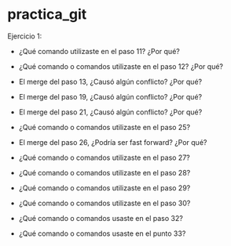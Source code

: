 # practica_git

Ejercicio 1:
- ¿Qué comando utilizaste en el paso 11? ¿Por qué?
  
- ¿Qué comando o comandos utilizaste en el paso 12? ¿Por qué?
  
- El merge del paso 13, ¿Causó algún conflicto? ¿Por qué?
  
- El merge del paso 19, ¿Causó algún conflicto? ¿Por qué?
 
- El merge del paso 21, ¿Causó algún conflicto? ¿Por qué?
  
- ¿Qué comando o comandos utilizaste en el paso 25?
  
- El merge del paso 26, ¿Podría ser fast forward? ¿Por qué?
  
- ¿Qué comando o comandos utilizaste en el paso 27?
  
- ¿Qué comando o comandos utilizaste en el paso 28?
  
- ¿Qué comando o comandos utilizaste en el paso 29?
  
- ¿Qué comando o comandos utilizaste en el paso 30?
  
- ¿Qué comando o comandos usaste en el paso 32?
  
- ¿Qué comando o comandos usaste en el punto 33?
